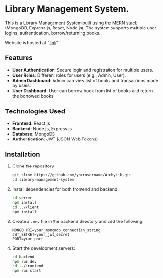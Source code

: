 # Library Management System.

This is a Library Management System built using the MERN stack (MongoDB, Express.js, React, Node.js). The system supports multiple user logins, authentication, borrow/returning books.

Website is hosted at "[link](https://archy-lib.vercel.app)"

## Features

- **User Authentication**: Secure login and registration for multiple users.
- **User Roles**: Different roles for users (e.g., Admin, User).
- **Admin Dashboard**: Admin can view list of books and transactions made by users.
- **User Dashboard**: User can borrow book from list of books and return the borrowed books.

## Technologies Used

- **Frontend**: React.js
- **Backend**: Node.js, Express.js
- **Database**: MongoDB
- **Authentication**: JWT (JSON Web Tokens)

## Installation

1. Clone the repository:
    ```bash
    git clone https://github.com/yourusername/ArchyLib.git
    cd library-management-system
    ```

2. Install dependencies for both frontend and backend:
    ```bash
    cd server
    npm install
    cd ../client
    npm install
    ```

3. Create a `.env` file in the backend directory and add the following:
    ```env
    MONGO_URI=your_mongodb_connection_string
    JWT_SECRET=your_jwt_secret
    PORT=your_port
    ```

4. Start the development servers:
    ```bash
    cd backend
    npm run dev
    cd ../frontend
    npm run start
    ```

